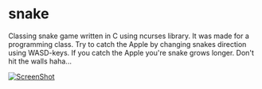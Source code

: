 # snake

Classing snake game written in C using ncurses library. It was made for a programming class.
Try to catch the Apple by changing snakes direction using WASD-keys. If you catch the Apple you're snake grows longer. 
Don't hit the walls haha...


[![ScreenShot](http://img.youtube.com/vi/adk_jzfPVnA/0.jpg)](https://youtu.be/adk_jzfPVnA)
